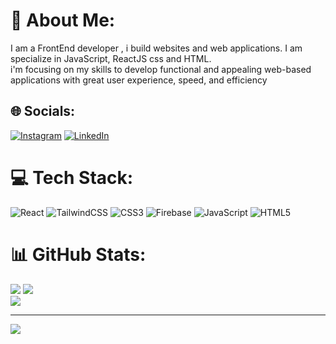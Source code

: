 # 💫 About Me:
I am a FrontEnd developer , i build websites and web applications. I am specialize in JavaScript, ReactJS css and HTML.<br>i'm focusing on my skills to develop functional and appealing web-based applications with great user experience, speed, and efficiency


## 🌐 Socials:
[![Instagram](https://img.shields.io/badge/Instagram-%23E4405F.svg?logo=Instagram&logoColor=white)](https://instagram.com/mouhamed_anflousse) [![LinkedIn](https://img.shields.io/badge/LinkedIn-%230077B5.svg?logo=linkedin&logoColor=white)](https://linkedin.com/in/mouhamedanflousse) 

# 💻 Tech Stack:
![React](https://img.shields.io/badge/react-%2320232a.svg?style=for-the-badge&logo=react&logoColor=%2361DAFB) ![TailwindCSS](https://img.shields.io/badge/tailwindcss-%2338B2AC.svg?style=for-the-badge&logo=tailwind-css&logoColor=white) ![CSS3](https://img.shields.io/badge/css3-%231572B6.svg?style=for-the-badge&logo=css3&logoColor=white) ![Firebase](https://img.shields.io/badge/firebase-%23039BE5.svg?style=for-the-badge&logo=firebase) ![JavaScript](https://img.shields.io/badge/javascript-%23323330.svg?style=for-the-badge&logo=javascript&logoColor=%23F7DF1E) ![HTML5](https://img.shields.io/badge/html5-%23E34F26.svg?style=for-the-badge&logo=html5&logoColor=white)
# 📊 GitHub Stats:
![](https://github-readme-stats.vercel.app/api?username=mouhamedanflosse&theme=dark&hide_border=false&include_all_commits=false&count_private=false) ![](https://github-readme-stats.vercel.app/api/top-langs/?username=mouhamedanflosse&theme=dark&hide_border=false&include_all_commits=false&count_private=false&layout=compact)<br/>
![](https://github-readme-streak-stats.herokuapp.com/?user=mouhamedanflosse&theme=dark&hide_border=false)

---
[![](https://visitcount.itsvg.in/api?id=mouhamedanflosse&icon=0&color=0)](https://visitcount.itsvg.in)

<!-- Proudly created with GPRM ( https://gprm.itsvg.in ) -->
